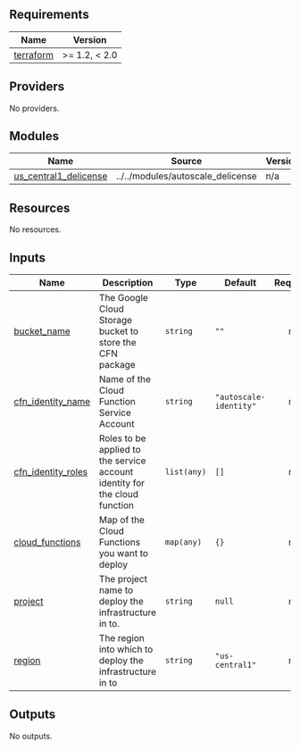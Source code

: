 <!-- BEGINNING OF PRE-COMMIT-TERRAFORM DOCS HOOK -->
## Requirements

| Name | Version |
|------|---------|
| <a name="requirement_terraform"></a> [terraform](#requirement\_terraform) | >= 1.2, < 2.0 |

## Providers

No providers.

## Modules

| Name | Source | Version |
|------|--------|---------|
| <a name="module_us_central1_delicense"></a> [us\_central1\_delicense](#module\_us\_central1\_delicense) | ../../modules/autoscale_delicense | n/a |

## Resources

No resources.

## Inputs

| Name | Description | Type | Default | Required |
|------|-------------|------|---------|:--------:|
| <a name="input_bucket_name"></a> [bucket\_name](#input\_bucket\_name) | The Google Cloud Storage bucket to store the CFN package | `string` | `""` | no |
| <a name="input_cfn_identity_name"></a> [cfn\_identity\_name](#input\_cfn\_identity\_name) | Name of the Cloud Function Service Account | `string` | `"autoscale-identity"` | no |
| <a name="input_cfn_identity_roles"></a> [cfn\_identity\_roles](#input\_cfn\_identity\_roles) | Roles to be applied to the service account identity for the cloud function | `list(any)` | `[]` | no |
| <a name="input_cloud_functions"></a> [cloud\_functions](#input\_cloud\_functions) | Map of the Cloud Functions you want to deploy | `map(any)` | `{}` | no |
| <a name="input_project"></a> [project](#input\_project) | The project name to deploy the infrastructure in to. | `string` | `null` | no |
| <a name="input_region"></a> [region](#input\_region) | The region into which to deploy the infrastructure in to | `string` | `"us-central1"` | no |

## Outputs

No outputs.
<!-- END OF PRE-COMMIT-TERRAFORM DOCS HOOK -->